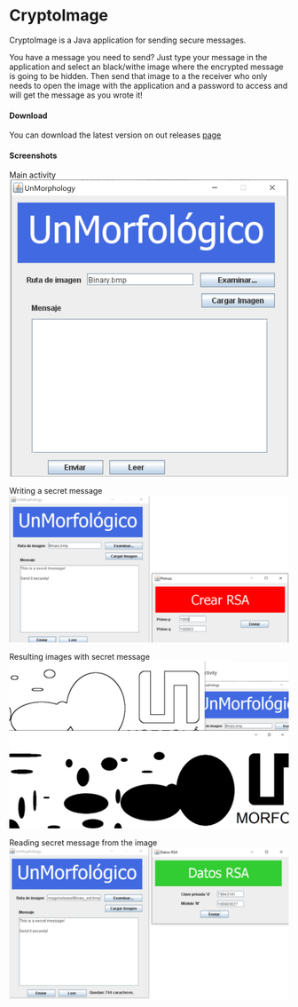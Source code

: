 # CryptoImage

CryptoImage is a Java application for sending secure messages.

You have a message you need to send? Just type your message in the application and select an black/withe image where the encrypted message is going to be hidden. Then send that image to a the receiver who only needs to open the image with the application and a password to access and will get the message as you wrote it!

#### Download

You can download the latest version on out releases [page](https://github.com/amrondonp/CryptoImage/releases)

#### Screenshots

Main activity
![alt-text](documentation/main-activity.png)

Writing a secret message
![alt-text](documentation/writing.png)

Resulting images with secret message
![alt-text](documentation/images.png)

Reading secret message from the image
![alt-text](documentation/reading.png)
